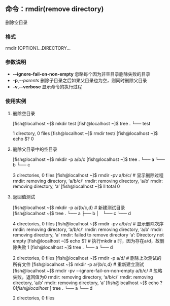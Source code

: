 ## 命令：rmdir(**r**e**m**ove **dir**ectory)
删除空目录  

### 格式  
rmdir [OPTION]...DIRECTORY...  

### 参数说明
* **--ignore-fail-on-non-empty** 忽略每个因为非空目录删除失败的目录  
* **-p**,*--parents* 删除子目录之后如果父目录也为空，则同时删除父目录  
* **-v**,**--verbose** 显示命令的执行过程  

### 使用实例  
1. 删除空目录


	[fish@localhost ~]$ mkdir test
	[fish@localhost ~]$ tree
	.
	└── test

	1 directory, 0 files
	[fish@localhost ~]$ rmdir test/
	[fish@localhost ~]$ echo $?
	0


2. 删除父目录中的空目录  


	[fish@localhost ~]$ mkdir -p a/b/c
	[fish@localhost ~]$ tree
	.
	└── a
	    └── b
	        └── c

	3 directories, 0 files
	[fish@localhost ~]$ rmdir -pv a/b/c/ # 显示删除过程
	rmdir: removing directory, ‘a/b/c/’
	rmdir: removing directory, ‘a/b’
	rmdir: removing directory, ‘a’
	[fish@localhost ~]$ ll
	total 0


3. 返回值测试  


	[fish@localhost ~]$ mkdir -p a/{b/c,d} # 新建测试目录  
	[fish@localhost ~]$ tree
	.
	└── a
	    ├── b
	    │   └── c
	    └── d
	
	4 directories, 0 files
	[fish@localhost ~]$ rmdir -pv a/b/c/  # 显示删除次序  
	rmdir: removing directory, ‘a/b/c/’
	rmdir: removing directory, ‘a/b’
	rmdir: removing directory, ‘a’
	rmdir: failed to remove directory ‘a’: Directory not empty
	[fish@localhost ~]$ echo $?  # 执行mkdir a 时，因为存在a/d，故删除失败  
	1
	[fish@localhost ~]$ tree
	.
	└── a
	    └── d
	
	2 directories, 0 files
	[fish@localhost ~]$ rmdir -p a/d/ # 删除上次测试的所有文件
	[fish@localhost ~]$ mkdir -p a/{b/c,d} # 重新建立测试
	[fish@localhost ~]$ rmdir -pv --ignore-fail-on-non-empty a/b/c/ # 忽略失败，返回值为0
	rmdir: removing directory, ‘a/b/c/’
	rmdir: removing directory, ‘a/b’
	rmdir: removing directory, ‘a’
	[fish@localhost ~]$ echo $?
	0
	[fish@localhost ~]$ tree
	.
	└── a
	    └── d
	
	2 directories, 0 files



